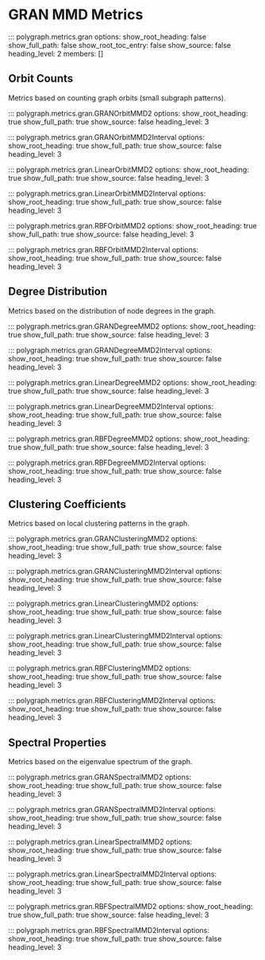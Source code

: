 # GRAN MMD Metrics

::: polygraph.metrics.gran
    options:
        show_root_heading: false
        show_full_path: false
        show_root_toc_entry: false
        show_source: false
        heading_level: 2
        members: []

## Orbit Counts

Metrics based on counting graph orbits (small subgraph patterns).

::: polygraph.metrics.gran.GRANOrbitMMD2
    options:
        show_root_heading: true
        show_full_path: true
        show_source: false
        heading_level: 3

::: polygraph.metrics.gran.GRANOrbitMMD2Interval
    options:
        show_root_heading: true
        show_full_path: true
        show_source: false
        heading_level: 3

::: polygraph.metrics.gran.LinearOrbitMMD2
    options:
        show_root_heading: true
        show_full_path: true
        show_source: false
        heading_level: 3

::: polygraph.metrics.gran.LinearOrbitMMD2Interval
    options:
        show_root_heading: true
        show_full_path: true
        show_source: false
        heading_level: 3

::: polygraph.metrics.gran.RBFOrbitMMD2
    options:
        show_root_heading: true
        show_full_path: true
        show_source: false
        heading_level: 3

::: polygraph.metrics.gran.RBFOrbitMMD2Interval
    options:
        show_root_heading: true
        show_full_path: true
        show_source: false
        heading_level: 3

## Degree Distribution

Metrics based on the distribution of node degrees in the graph.

::: polygraph.metrics.gran.GRANDegreeMMD2
    options:
        show_root_heading: true
        show_full_path: true
        show_source: false
        heading_level: 3

::: polygraph.metrics.gran.GRANDegreeMMD2Interval
    options:
        show_root_heading: true
        show_full_path: true
        show_source: false
        heading_level: 3

::: polygraph.metrics.gran.LinearDegreeMMD2
    options:
        show_root_heading: true
        show_full_path: true
        show_source: false
        heading_level: 3

::: polygraph.metrics.gran.LinearDegreeMMD2Interval
    options:
        show_root_heading: true
        show_full_path: true
        show_source: false
        heading_level: 3

::: polygraph.metrics.gran.RBFDegreeMMD2
    options:
        show_root_heading: true
        show_full_path: true
        show_source: false
        heading_level: 3

::: polygraph.metrics.gran.RBFDegreeMMD2Interval
    options:
        show_root_heading: true
        show_full_path: true
        show_source: false
        heading_level: 3

## Clustering Coefficients

Metrics based on local clustering patterns in the graph.

::: polygraph.metrics.gran.GRANClusteringMMD2
    options:
        show_root_heading: true
        show_full_path: true
        show_source: false
        heading_level: 3

::: polygraph.metrics.gran.GRANClusteringMMD2Interval
    options:
        show_root_heading: true
        show_full_path: true
        show_source: false
        heading_level: 3

::: polygraph.metrics.gran.LinearClusteringMMD2
    options:
        show_root_heading: true
        show_full_path: true
        show_source: false
        heading_level: 3

::: polygraph.metrics.gran.LinearClusteringMMD2Interval
    options:
        show_root_heading: true
        show_full_path: true
        show_source: false
        heading_level: 3

::: polygraph.metrics.gran.RBFClusteringMMD2
    options:
        show_root_heading: true
        show_full_path: true
        show_source: false
        heading_level: 3

::: polygraph.metrics.gran.RBFClusteringMMD2Interval
    options:
        show_root_heading: true
        show_full_path: true
        show_source: false
        heading_level: 3

## Spectral Properties

Metrics based on the eigenvalue spectrum of the graph.

::: polygraph.metrics.gran.GRANSpectralMMD2
    options:
        show_root_heading: true
        show_full_path: true
        show_source: false
        heading_level: 3

::: polygraph.metrics.gran.GRANSpectralMMD2Interval
    options:
        show_root_heading: true
        show_full_path: true
        show_source: false
        heading_level: 3

::: polygraph.metrics.gran.LinearSpectralMMD2
    options:
        show_root_heading: true
        show_full_path: true
        show_source: false
        heading_level: 3

::: polygraph.metrics.gran.LinearSpectralMMD2Interval
    options:
        show_root_heading: true
        show_full_path: true
        show_source: false
        heading_level: 3

::: polygraph.metrics.gran.RBFSpectralMMD2
    options:
        show_root_heading: true
        show_full_path: true
        show_source: false
        heading_level: 3

::: polygraph.metrics.gran.RBFSpectralMMD2Interval
    options:
        show_root_heading: true
        show_full_path: true
        show_source: false
        heading_level: 3
